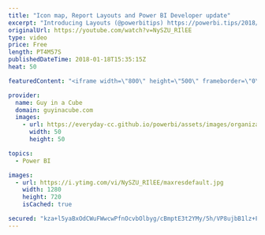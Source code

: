 ```yaml
---
title: "Icon map, Report Layouts and Power BI Developer update"
excerpt: "Introducing Layouts (@powerbitips) https://powerbi.tips/2018/01/introducing-layouts/  Power BI - Icon Map custom visual - Analysing and animating flight data (@jamesdales) https://www.youtube.com/watch?v=CywPHwK1-1c  Mean Time Between Failure (MTBF) and Power BI (@GregDeckler) https://community.powerbi.com/t5/Community-Blog/Mean-Time-Between-Failure-MTBF-and-Power-BI/ba-p/339586"
originalUrl: https://youtube.com/watch?v=NySZU_RIlEE
type: video
price: Free
length: PT4M57S
publishedDateTime: 2018-01-18T15:35:15Z
heat: 50

featuredContent: "<iframe width=\"800\" height=\"500\" frameborder=\"0\" src=\"https://www.youtube.com/embed/NySZU_RIlEE\" allow=\"accelerometer; autoplay; encrypted-media; gyroscope; picture-in-picture\" allowfullscreen></iframe>"

provider:
  name: Guy in a Cube
  domain: guyinacube.com
  images:
    - url: https://everyday-cc.github.io/powerbi/assets/images/organizations/guyinacube.com-50x50.jpg
      width: 50
      height: 50

topics:
  - Power BI

images:
  - url: https://i.ytimg.com/vi/NySZU_RIlEE/maxresdefault.jpg
    width: 1280
    height: 720
    isCached: true

secured: "kza+l5yaBxOdCWuFWwcwPfnOcvbOlbyg/cBmptE3t2YMy/5h/VP8ujbB1lz+F+Cy37zpXWDdfpDRFEUrMxAQRV1+TkiesdBJC7KOOkafyAYvuIw1qZ0yRfv3iOP02TbAmajeRWBvmF5zrGVCzDO2QXRZ9azk7oiH4in5gF5K0ZYK/t6eER1KsHcvwJDeJEQbhu5qwxEojuyXT/MVHJIlQWyJjew4tnexbf2LVo1rvc8lN25kexgnUuYzGhAmG6Suz3PK+y7C2K1EcHje+KYrmPe4PYSZe8f/gNFkGa2URma7n7x3XaoJpWiOXuKZ6WTdX50FM6+EWM8tho6OT858eKkBEvYBWPF1trmbMgZXIbE2dm1ritveDBSB62Yu5zTOGe9WVxq4wtmkt0TWoRFI2XRicY9Nx2yTGpYVtnMEWv4=;wfPiwVBCnyREq0TSwunoYg=="
---
```


